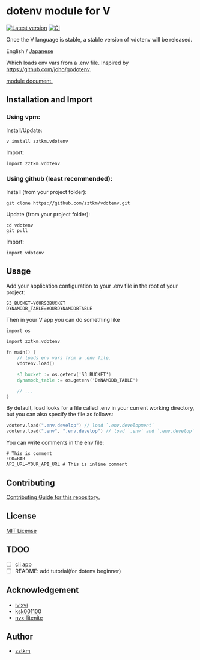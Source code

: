 # dotenv module for V
[![Latest version][version-badge]][version-url] [![CI](https://github.com/zztkm/vdotenv/actions/workflows/ci.yml/badge.svg?branch=main)](https://github.com/zztkm/vdotenv/actions/workflows/ci.yml)

Once the V language is stable, a stable version of vdotenv will be released.

English
/ [Japanese](./docs/README_ja.md)

Which loads env vars from a .env file.
Inspired by https://github.com/joho/godotenv.


[module document.](docs/vdotenv.md)

## Installation and Import

### Using vpm:

Install/Update:
```
v install zztkm.vdotenv
```

Import:
```v
import zztkm.vdotenv
```

### Using github (least recommended):

Install (from your project folder):
```
git clone https://github.com/zztkm/vdotenv.git
```

Update (from your project folder):
```
cd vdotenv
git pull
```

Import:
```
import vdotenv
```

## Usage

Add your application configuration to your .env file in the root of your project:
```
S3_BUCKET=YOURS3BUCKET
DYNAMODB_TABLE=YOURDYNAMODBTABLE
```

Then in your V app you can do something like

```v
import os

import zztkm.vdotenv

fn main() {
    // loads env vars from a .env file.
    vdotenv.load()

    s3_bucket := os.getenv('S3_BUCKET')
    dynamodb_table := os.getenv('DYNAMODB_TABLE')

    // ...
}
```
By default, load looks for a file called .env in your current working directory, but you can also specify the file as follows:
```v
vdotenv.load(".env.develop") // load `.env.development`
vdotenv.load(".env", ".env.develop") // load `.env` and `.env.develop`
```

You can write comments in the env file:
```
# This is comment
FOO=BAR
API_URL=YOUR_API_URL # This is inline comment
```

## Contributing

[Contributing Guide for this repository.](docs/CONTRIBUTING.md)

## License

[MIT License](LICENSE.txt)

[docs]: https://github.com/zztkm/vdotenv
[version-badge]: https://img.shields.io/github/v/release/zztkm/vdotenv?logo=github&logoColor=white
[version-url]: https://github.com/zztkm/vdotenv/releases/latest
[workflow-badge]: https://img.shields.io/github/workflow/status/zztkm/vdotenv/CI?label=test&logo=github&logoColor=white
[workflow-url]: https://github.com/zztkm/vdotenv/actions?query=workflow%3ACI

## TDOO

- [ ] [cli app](https://github.com/zztkm/vdotenv/issues/13)
- [ ] README: add tutorial(for dotenv beginner)

## Acknowledgement

- [ivixvi](https://github.com/ivixvi)
- [ksk001100](https://github.com/ksk001100)
- [nyx-litenite](https://github.com/nyx-litenite)

## Author

- [zztkm](https://github.com/zztkm/vdotenv)

